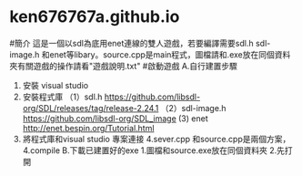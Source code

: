 # ken676767a.github.io
#簡介
這是一個以sdl為底用enet連線的雙人遊戲，若要編譯需要sdl.h sdl-image.h 和enet等libary。source.cpp是main程式，圖檔請和.exe放在同個資料夾有關遊戲的操作請看"遊戲說明.txt"
#啟動遊戲
A.自行建置步驟
1. 安裝 visual studio
2. 安裝程式庫
    （1）sdl.h 
            https://github.com/libsdl-org/SDL/releases/tag/release-2.24.1
    （2）sdl-image.h 
            https://github.com/libsdl-org/SDL_image
     (3) enet     
             http://enet.bespin.org/Tutorial.html
3. 將程式庫和visual studio 專案連接
4.sever.cpp 和source.cpp是兩個方案，
4.compile
B.下載已建置好的exe
1.圖檔和source.exe放在同個資料夾
2.先打開
